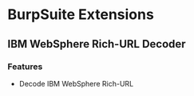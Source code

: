 # BurpSuite Extensions 

## IBM WebSphere Rich-URL Decoder 

### Features 

* Decode IBM WebSphere Rich-URL 



